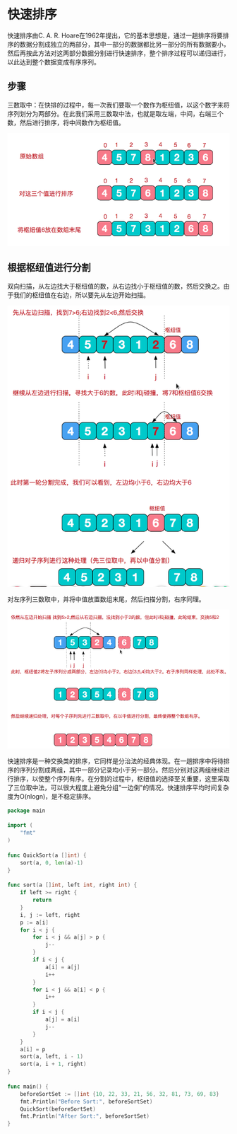 # 快速排序

快速排序由C. A. R. Hoare在1962年提出，它的基本思想是，通过一趟排序将要排序的数据分割成独立的两部分，其中一部分的数据都比另一部分的所有数据要小，然后再按此方法对这两部分数据分别进行快速排序，整个排序过程可以递归进行，以此达到整个数据变成有序序列。

## 步骤

三数取中：在快排的过程中，每一次我们要取一个数作为枢纽值，以这个数字来将序列划分为两部分。在此我们采用三数取中法，也就是取左端，中间，右端三个数，然后进行排序，将中间数作为枢纽值。

![](../assets/5ee213ee925122f6aef374cf940c4f95_1.png)

## 根据枢纽值进行分割

双向扫描，从左边找大于枢纽值的数，从右边找小于枢纽值的数，然后交换之。由于我们的枢纽值在右边，所以要先从左边开始扫描。

![](../assets/5ee213ee925122f6aef374cf940c4f95_2.png)

对左序列三数取中，并将中值放置数组末尾，然后扫描分割，右序同理。

![](../assets/5ee213ee925122f6aef374cf940c4f95_3.png)

快速排序是一种交换类的排序，它同样是分治法的经典体现。在一趟排序中将待排序的序列分割成两组，其中一部分记录均小于另一部分。然后分别对这两组继续进行排序，以使整个序列有序。在分割的过程中，枢纽值的选择至关重要，这里采取了三位取中法，可以很大程度上避免分组"一边倒"的情况。快速排序平均时间复杂度为O(nlogn)，是不稳定排序。

```go
package main

import (
	"fmt"
)

func QuickSort(a []int) {
	sort(a, 0, len(a)-1)
}

func sort(a []int, left int, right int) {
	if left >= right {
		return
	}
	i, j := left, right
    p := a[i]
	for i < j {
		for i < j && a[j] > p {
			j--
		}
		if i < j {
			a[i] = a[j]
			i++
		}
		for i < j && a[i] < p {
			i++
		}
		if i < j {
			a[j] = a[i]
			j--
		}
	}
	a[i] = p
	sort(a, left, i - 1)
	sort(a, i + 1, right)
}

func main() {
	beforeSortSet := []int {10, 22, 33, 21, 56, 32, 81, 73, 69, 83}
	fmt.Println("Before Sort:", beforeSortSet)
	QuickSort(beforeSortSet)
	fmt.Println("After Sort:", beforeSortSet)
}
```
